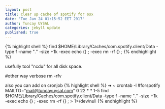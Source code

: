 ```yaml
---
layout: post
title: clear up cache of spotify for osx
date: 'Tue Jan 24 01:15:52 EET 2017'
author: Tuncay UYSAL
categories: jekyll update
published: true
---
```



{% highlight shell %}
find $HOME/Library/Caches/com.spotify.client/Data -type f -name "*.*" -size +1k -exec echo {} \; -exec rm -rf {} \;
{% endhighlight %}


usefully tool "ncdu" for all disk space.

#other way verbose rm -rfv

also you can add on cronjob
{% highlight shell %}
➜  ~ crontab -l
#forspotify
MAILTO="mail@tuncayuysal.com"
0 22 * * 1-5 find $HOME/Library/Caches/com.spotify.client/Data -type f -name "*.*" -size +1k -exec echo {} \; -exec rm -rf {} \; > 1>/dev/null
{% endhighlight %}

